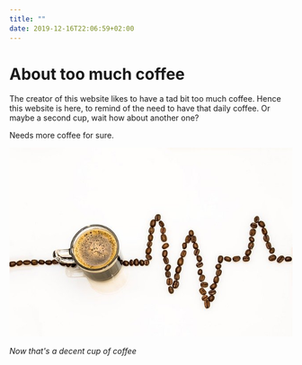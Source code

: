 ```yaml
---
title: ""
date: 2019-12-16T22:06:59+02:00
---
```


# About too much coffee
The creator of this website likes to have a tad bit too much coffee. Hence this website is here, to remind of the need to have that daily coffee. Or maybe a second cup, wait how about another one?

Needs more coffee for sure.

![](/images/coffee-cup.jpg)

*Now that's a decent cup of coffee*
